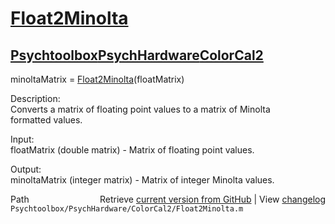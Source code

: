# [Float2Minolta](Float2Minolta)
## [Psychtoolbox](Psychtoolbox)[PsychHardware](PsychHardware)[ColorCal2](ColorCal2)

minoltaMatrix = [Float2Minolta](Float2Minolta)(floatMatrix)  
  
Description:  
Converts a matrix of floating point values to a matrix of Minolta  
formatted values.  
  
Input:  
floatMatrix (double matrix) - Matrix of floating point values.  
  
Output:  
minoltaMatrix (integer matrix) - Matrix of integer Minolta values.  




<div class="code_header" style="text-align:right;">
  <span style="float:left;">Path&nbsp;&nbsp;</span> <span class="counter">Retrieve <a href=
  "https://raw.github.com/Psychtoolbox-3/Psychtoolbox-3/beta/Psychtoolbox/PsychHardware/ColorCal2/Float2Minolta.m">current version from GitHub</a> | View <a href=
  "https://github.com/Psychtoolbox-3/Psychtoolbox-3/commits/beta/Psychtoolbox/PsychHardware/ColorCal2/Float2Minolta.m">changelog</a></span>
</div>
<div class="code">
  <code>Psychtoolbox/PsychHardware/ColorCal2/Float2Minolta.m</code>
</div>


